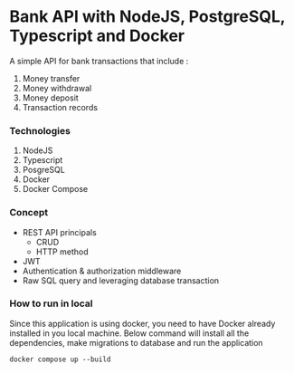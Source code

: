 # Bank API with NodeJS, PostgreSQL, Typescript and Docker

A simple API for bank transactions that include :

1. Money transfer
2. Money withdrawal
3. Money deposit
4. Transaction records

### Technologies

1. NodeJS
2. Typescript
3. PosgreSQL
4. Docker
5. Docker Compose

### Concept

- REST API principals
  - CRUD
  - HTTP method
- JWT
- Authentication & authorization middleware
- Raw SQL query and leveraging database transaction

### How to run in local

Since this application is using docker, you need to have Docker already installed in you local machine. Below command will install all the dependencies, make migrations to database and run the application

```
docker compose up --build
```
